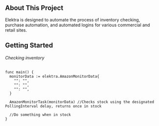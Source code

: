 ## About This Project
Elektra is designed to automate the process of inventory checking, purchase automation, and automated logins for various commercial and retail sites.


## Getting Started
###### Checking inventory

```
func main() {
  monitorData := elektra.AmazonMonitorData{
    "": "",
    "": "",
    "": "",
  }
  
  AmazonMonitorTask(monitorData) //Checks stock using the designated PollingInterval delay, returns once in stock
  
  //Do something when in stock
}
```

